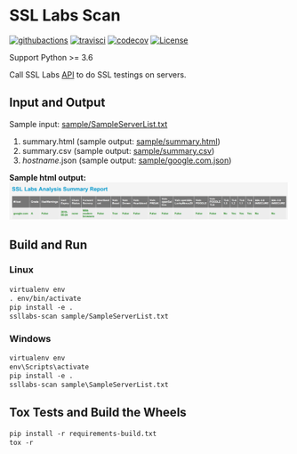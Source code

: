 # SSL Labs Scan

[![githubactions](https://github.com/kyhau/ssllabs-scan/workflows/Build-Test/badge.svg)](https://github.com/kyhau/ssllabs-scan/actions)
[![travisci](https://travis-ci.org/kyhau/ssllabs-scan.svg?branch=master)](https://travis-ci.org/kyhau/ssllabs-scan) 
[![codecov](https://codecov.io/gh/kyhau/ssllabs-scan/branch/master/graph/badge.svg)](https://codecov.io/gh/kyhau/ssllabs-scan)
[![License](https://img.shields.io/badge/license-MIT-blue.svg)](http://en.wikipedia.org/wiki/MIT_License)

Support Python >= 3.6

Call SSL Labs [API](https://github.com/ssllabs/ssllabs-scan/blob/stable/ssllabs-api-docs.md) to do SSL testings
on servers.

## Input and Output

Sample input: [sample/SampleServerList.txt](sample/SampleServerList.txt)

1. summary.html (sample output: [sample/summary.html](sample/summary.html))
1. summary.csv (sample output: [sample/summary.csv](sample/summary.csv))
1. _hostname_.json (sample output: [sample/google.com.json](sample/google.com.json))

**Sample html output:**
![alt text](sample/SampleHtmlOutput.png "Sample html output")

## Build and Run

### Linux
```
virtualenv env
. env/bin/activate
pip install -e .
ssllabs-scan sample/SampleServerList.txt
```

### Windows
```
virtualenv env
env\Scripts\activate
pip install -e .
ssllabs-scan sample\SampleServerList.txt
```

## Tox Tests and Build the Wheels

```
pip install -r requirements-build.txt
tox -r
```
